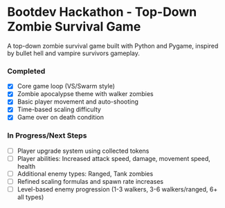 # Bootdev Hackathon - Top-Down Zombie Survival Game

A top-down zombie survival game built with Python and Pygame, inspired by bullet hell and vampire survivors gameplay.

### Completed
- [x] Core game loop (VS/Swarm style)
- [x] Zombie apocalypse theme with walker zombies  
- [x] Basic player movement and auto-shooting
- [x] Time-based scaling difficulty
- [x] Game over on death condition

### In Progress/Next Steps
- [ ] Player upgrade system using collected tokens
- [ ] Player abilities: Increased attack speed, damage, movement speed, health
- [ ] Additional enemy types: Ranged, Tank zombies
- [ ] Refined scaling formulas and spawn rate increases
- [ ] Level-based enemy progression (1-3 walkers, 3-6 walkers/ranged, 6+ all types)
